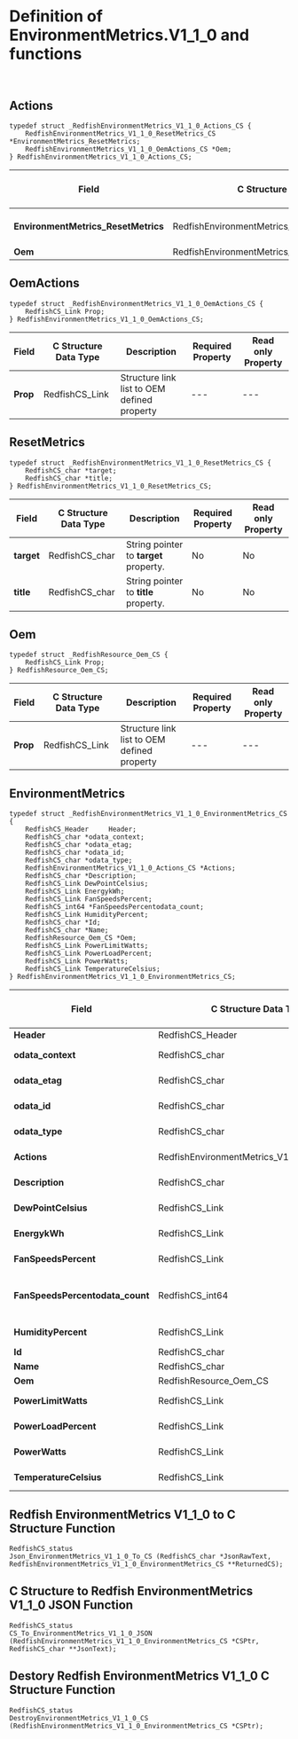 # Definition of EnvironmentMetrics.V1_1_0 and functions<br><br>

## Actions
    typedef struct _RedfishEnvironmentMetrics_V1_1_0_Actions_CS {
        RedfishEnvironmentMetrics_V1_1_0_ResetMetrics_CS *EnvironmentMetrics_ResetMetrics;
        RedfishEnvironmentMetrics_V1_1_0_OemActions_CS *Oem;
    } RedfishEnvironmentMetrics_V1_1_0_Actions_CS;

|Field |C Structure Data Type|Description |Required Property|Read only Property
| ---  | --- | --- | --- | ---
|**EnvironmentMetrics_ResetMetrics**|RedfishEnvironmentMetrics_V1_1_0_ResetMetrics_CS| Structure points to **#EnvironmentMetrics.ResetMetrics** property.| No| No
|**Oem**|RedfishEnvironmentMetrics_V1_1_0_OemActions_CS| Structure points to **Oem** property.| No| No


## OemActions
    typedef struct _RedfishEnvironmentMetrics_V1_1_0_OemActions_CS {
        RedfishCS_Link Prop;
    } RedfishEnvironmentMetrics_V1_1_0_OemActions_CS;

|Field |C Structure Data Type|Description |Required Property|Read only Property
| ---  | --- | --- | --- | ---
|**Prop**|RedfishCS_Link| Structure link list to OEM defined property| ---| ---


## ResetMetrics
    typedef struct _RedfishEnvironmentMetrics_V1_1_0_ResetMetrics_CS {
        RedfishCS_char *target;
        RedfishCS_char *title;
    } RedfishEnvironmentMetrics_V1_1_0_ResetMetrics_CS;

|Field |C Structure Data Type|Description |Required Property|Read only Property
| ---  | --- | --- | --- | ---
|**target**|RedfishCS_char| String pointer to **target** property.| No| No
|**title**|RedfishCS_char| String pointer to **title** property.| No| No


## Oem
    typedef struct _RedfishResource_Oem_CS {
        RedfishCS_Link Prop;
    } RedfishResource_Oem_CS;

|Field |C Structure Data Type|Description |Required Property|Read only Property
| ---  | --- | --- | --- | ---
|**Prop**|RedfishCS_Link| Structure link list to OEM defined property| ---| ---


## EnvironmentMetrics
    typedef struct _RedfishEnvironmentMetrics_V1_1_0_EnvironmentMetrics_CS {
        RedfishCS_Header     Header;
        RedfishCS_char *odata_context;
        RedfishCS_char *odata_etag;
        RedfishCS_char *odata_id;
        RedfishCS_char *odata_type;
        RedfishEnvironmentMetrics_V1_1_0_Actions_CS *Actions;
        RedfishCS_char *Description;
        RedfishCS_Link DewPointCelsius;
        RedfishCS_Link EnergykWh;
        RedfishCS_Link FanSpeedsPercent;
        RedfishCS_int64 *FanSpeedsPercentodata_count;
        RedfishCS_Link HumidityPercent;
        RedfishCS_char *Id;
        RedfishCS_char *Name;
        RedfishResource_Oem_CS *Oem;
        RedfishCS_Link PowerLimitWatts;
        RedfishCS_Link PowerLoadPercent;
        RedfishCS_Link PowerWatts;
        RedfishCS_Link TemperatureCelsius;
    } RedfishEnvironmentMetrics_V1_1_0_EnvironmentMetrics_CS;

|Field |C Structure Data Type|Description |Required Property|Read only Property
| ---  | --- | --- | --- | ---
|**Header**|RedfishCS_Header|Redfish C structure header|---|---
|**odata_context**|RedfishCS_char| String pointer to **@odata.context** property.| No| No
|**odata_etag**|RedfishCS_char| String pointer to **@odata.etag** property.| No| No
|**odata_id**|RedfishCS_char| String pointer to **@odata.id** property.| Yes| No
|**odata_type**|RedfishCS_char| String pointer to **@odata.type** property.| Yes| No
|**Actions**|RedfishEnvironmentMetrics_V1_1_0_Actions_CS| Structure points to **Actions** property.| No| No
|**Description**|RedfishCS_char| String pointer to **Description** property.| No| Yes
|**DewPointCelsius**|RedfishCS_Link| Structure link list to **DewPointCelsius** property.| No| No
|**EnergykWh**|RedfishCS_Link| Structure link list to **EnergykWh** property.| No| No
|**FanSpeedsPercent**|RedfishCS_Link| Structure link list to **FanSpeedsPercent** property.| No| No
|**FanSpeedsPercentodata_count**|RedfishCS_int64| 64-bit long long interger pointer to **FanSpeedsPercent@odata.count** property.| No| No
|**HumidityPercent**|RedfishCS_Link| Structure link list to **HumidityPercent** property.| No| No
|**Id**|RedfishCS_char| String pointer to **Id** property.| Yes| Yes
|**Name**|RedfishCS_char| String pointer to **Name** property.| Yes| Yes
|**Oem**|RedfishResource_Oem_CS| Structure points to **Oem** property.| No| No
|**PowerLimitWatts**|RedfishCS_Link| Structure link list to **PowerLimitWatts** property.| No| No
|**PowerLoadPercent**|RedfishCS_Link| Structure link list to **PowerLoadPercent** property.| No| No
|**PowerWatts**|RedfishCS_Link| Structure link list to **PowerWatts** property.| No| No
|**TemperatureCelsius**|RedfishCS_Link| Structure link list to **TemperatureCelsius** property.| No| No
## Redfish EnvironmentMetrics V1_1_0 to C Structure Function
    RedfishCS_status
    Json_EnvironmentMetrics_V1_1_0_To_CS (RedfishCS_char *JsonRawText, RedfishEnvironmentMetrics_V1_1_0_EnvironmentMetrics_CS **ReturnedCS);

## C Structure to Redfish EnvironmentMetrics V1_1_0 JSON Function
    RedfishCS_status
    CS_To_EnvironmentMetrics_V1_1_0_JSON (RedfishEnvironmentMetrics_V1_1_0_EnvironmentMetrics_CS *CSPtr, RedfishCS_char **JsonText);

## Destory Redfish EnvironmentMetrics V1_1_0 C Structure Function
    RedfishCS_status
    DestroyEnvironmentMetrics_V1_1_0_CS (RedfishEnvironmentMetrics_V1_1_0_EnvironmentMetrics_CS *CSPtr);

